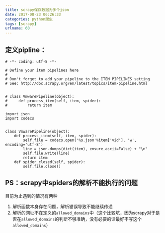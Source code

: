 ```yaml
---
title: scrapy保存数据为多个json
date: 2017-08-23 06:26:33
categories: python爬虫
tags: [scrapy]
urlname: 60
---
```

定义pipline：
----------

    # -*- coding: utf-8 -*-
    
    # Define your item pipelines here
    #
    # Don't forget to add your pipeline to the ITEM_PIPELINES setting
    # See: http://doc.scrapy.org/en/latest/topics/item-pipeline.html
    
    
    # class VmwarePipeline(object):
    #     def process_item(self, item, spider):
    #         return item
    
    import json
    import codecs
    
    
    class VmwarePipeline(object):
        def process_item(self, item, spider):
            self.file = codecs.open('%s.json'%item['vid'], 'w', encoding='utf-8')
            line = json.dumps(dict(item), ensure_ascii=False) + "\n"
            self.file.write(line)
            return item
        def spider_closed(self, spider):
            self.file.close()

PS：scrapy中spiders的解析不能执行的问题
---
目前为止遇到的情况有两种

 1. 解析函数本身存在问题，解析错误导致不能继续传递
 2. 解析的网址不在定义的`allowed_domains`中（这个比较坑，因为scrapy对于是否在`allowed_domains`的判断不够准确，没有必要的话最好不写这个`allowed_domains`）